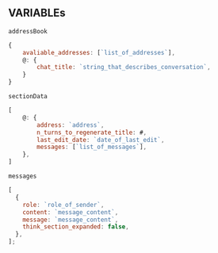 ## VARIABLEs

`addressBook`

```js
{
    avaliable_addresses: [`list_of_addresses`],
    @: {
        chat_title: `string_that_describes_conversation`,
    }
}
```

`sectionData`

```js
[
    @: {
        address: `address`,
        n_turns_to_regenerate_title: #,
        last_edit_date: `date_of_last_edit`,
        messages: [`list_of_messages`],
    },
]
```

`messages`

```js
[
  {
    role: `role_of_sender`,
    content: `message_content`,
    message: `message_content`,
    think_section_expanded: false,
  },
];
```
